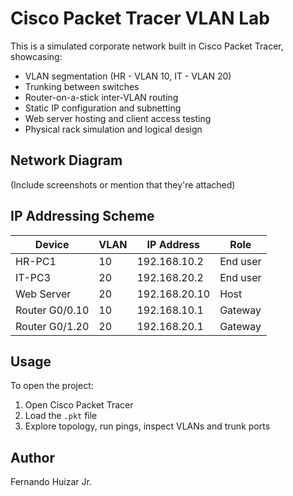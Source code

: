# Cisco Packet Tracer VLAN Lab

This is a simulated corporate network built in Cisco Packet Tracer, showcasing:

- VLAN segmentation (HR - VLAN 10, IT - VLAN 20)
- Trunking between switches
- Router-on-a-stick inter-VLAN routing
- Static IP configuration and subnetting
- Web server hosting and client access testing
- Physical rack simulation and logical design

## Network Diagram
(Include screenshots or mention that they're attached)

## IP Addressing Scheme
| Device       | VLAN | IP Address     | Role     |
|--------------|------|----------------|----------|
| HR-PC1       | 10   | 192.168.10.2   | End user |
| IT-PC3       | 20   | 192.168.20.2   | End user |
| Web Server   | 20   | 192.168.20.10  | Host     |
| Router G0/0.10 | 10 | 192.168.10.1   | Gateway  |
| Router G0/1.20 | 20 | 192.168.20.1   | Gateway  |

## Usage
To open the project:
1. Open Cisco Packet Tracer
2. Load the `.pkt` file
3. Explore topology, run pings, inspect VLANs and trunk ports

## Author
Fernando Huizar Jr.
